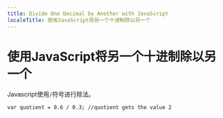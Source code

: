 ```yaml
---
title: Divide One Decimal by Another with JavaScript
localeTitle: 使用JavaScript将另一个十进制除以另一个
---
```

# 使用JavaScript将另一个十进制除以另一个

Javascript使用`/`符号进行除法。
```
var quotient = 0.6 / 0.3; //quotient gets the value 2 

```
